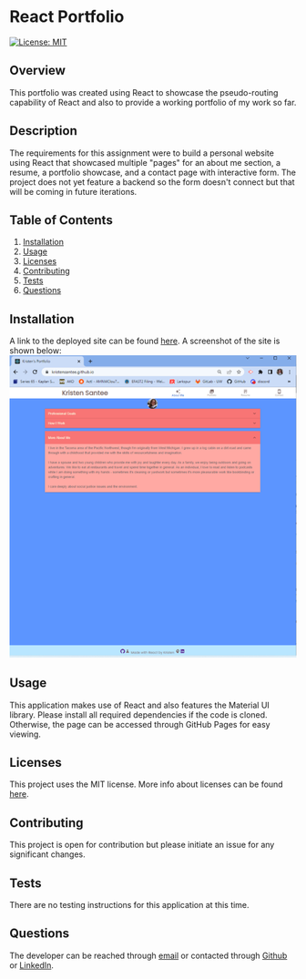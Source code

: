 # React Portfolio

[![License: MIT](https://img.shields.io/badge/License-MIT-yellow.svg)](https://opensource.org/licenses/MIT)

## Overview
This portfolio was created using React to showcase the pseudo-routing capability of React and also to provide a working portfolio of my work so far. 

## Description
The requirements for this assignment were to build a personal website using React that showcased multiple "pages" for an about me section, a resume, a portfolio showcase, and a contact page with interactive form. The project does not yet feature a backend so the form doesn't connect but that will be coming in future iterations. 

## Table of Contents

1. [Installation](#installation)
2. [Usage](#usage)
3. [Licenses](#licenses)
4. [Contributing](#contributing)
5. [Tests](#tests)
6. [Questions](#questions)

## Installation
A link to the deployed site can be found [here](https://kristensantee.github.io/portfolio-ks/). A screenshot of the site is shown below: 
![screenshot of deployed site for React Portfolio](./src/images/screenshot.png)

## Usage
This application makes use of React and also features the Material UI library. Please install all required dependencies if the code is cloned. Otherwise, the page can be accessed through GitHub Pages for easy viewing. 

## Licenses
This project uses the MIT license. More info about licenses can be found [here](https://choosealicense.com/).


## Contributing
This project is open for contribution but please initiate an issue for any significant changes. 

## Tests
There are no testing instructions for this application at this time.

## Questions
The developer can be reached through [email](kristen.l.santee@gmail.com) or contacted through [Github](https://github.com/kristensantee) or [LinkedIn](https://linkedin.com/in/kristen-santee).
